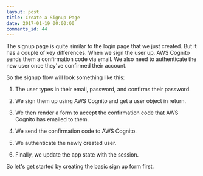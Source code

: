 ```yaml
---
layout: post
title: Create a Signup Page
date: 2017-01-19 00:00:00
comments_id: 44
---
```


The signup page is quite similar to the login page that we just created. But it has a couple of key differences. When we sign the user up, AWS Cognito sends them a confirmation code via email. We also need to authenticate the new user once they've confirmed their account.

So the signup flow will look something like this:

1. The user types in their email, password, and confirms their password.

2. We sign them up using AWS Cognito and get a user object in return.

3. We then render a form to accept the confirmation code that AWS Cognito has emailed to them.

4. We send the confirmation code to AWS Cognito.

5. We authenticate the newly created user.

6. Finally, we update the app state with the session.

So let's get started by creating the basic sign up form first.

